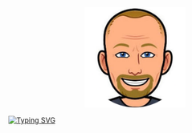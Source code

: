 <p align="center">
  <img src="https://github.com/cgbarrow/cgbarrow/blob/main/bitme-modified.png" alt="Christopher Barrow Bitmoji" style="width:200px;height:200px;"/>
</p>

[![Typing SVG](https://readme-typing-svg.herokuapp.com?color=%230C6FBD&center=true&vCenter=true&lines=Old+man+developer+with+some+grit)](https://git.io/typing-svg)





